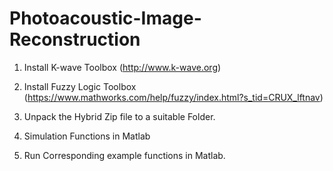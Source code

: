# Photoacoustic-Image-Reconstruction

1.	Install K-wave Toolbox (http://www.k-wave.org)

2.	Install Fuzzy Logic Toolbox (https://www.mathworks.com/help/fuzzy/index.html?s_tid=CRUX_lftnav)

3.	Unpack the Hybrid Zip file to a suitable Folder.

4.	Simulation Functions in Matlab

5.	Run Corresponding example functions in Matlab.
